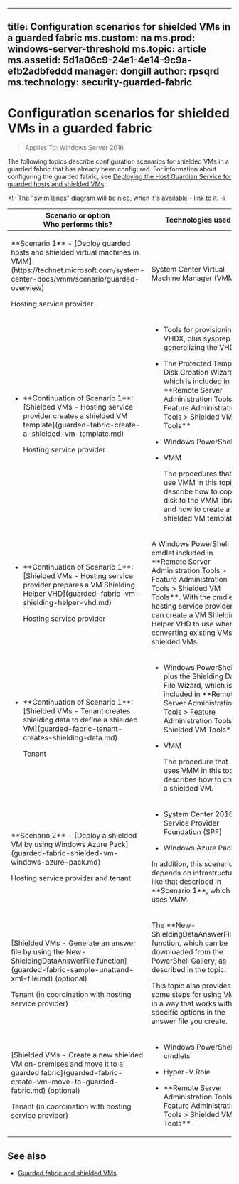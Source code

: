 ---
title: Configuration scenarios for shielded VMs in a guarded fabric
ms.custom: na
ms.prod: windows-server-threshold
ms.topic: article
ms.assetid: 5d1a06c9-24e1-4e14-9c9a-efb2adbfeddd
manager: dongill
author: rpsqrd
ms.technology: security-guarded-fabric
--

# Configuration scenarios for shielded VMs in a guarded fabric

>Applies To: Windows Server 2016

The following topics describe configuration scenarios for shielded VMs in a guarded fabric that has already been configured. For information about configuring the guarded fabric, see [Deploying the Host Guardian Service for guarded hosts and shielded VMs](guarded-fabric-deploying-hgs-overview.md).

<!- The "swim lanes" diagram will be nice, when it's available - link to it. ->

<table>
<colgroup>
<col width="50%" />
<col width="50%" />
</colgroup>
<thead>
<tr class="header">
<th>Scenario or option<br>Who performs this?</th>
<th>Technologies used</th>
</tr>
</thead>
<tbody>
<tr class="odd">
<td><p>**Scenario 1** - [Deploy guarded hosts and shielded virtual machines in VMM](https://technet.microsoft.com/system-center-docs/vmm/scenario/guarded-overview)</p>
<p>Hosting service provider</p></td>
<td><p>System Center Virtual Machine Manager (VMM)</p></td>
</tr>
<tr class="even">
<td><ul><li><p>**Continuation of Scenario 1**: [Shielded VMs - Hosting service provider creates a shielded VM template](guarded-fabric-create-a-shielded-vm-template.md)</p><p>Hosting service provider</p></li></ul></td>
<td><ul>
<li><p>Tools for provisioning a VHDX, plus sysprep (for generalizing the VHDX)</p></li>
<li><p>The Protected Template Disk Creation Wizard, which is included in **Remote Server Administration Tools &gt; Feature Administration Tools &gt; Shielded VM Tools**</p></li>
<li><p>Windows PowerShell</p></li>
<li><p>VMM</p>
<p>The procedures that use VMM in this topic describe how to copy a disk to the VMM library and how to create a shielded VM template.</p>
</li>
</ul></td>
</tr>
<tr class="odd">
<td><ul><li><p>**Continuation of Scenario 1**: [Shielded VMs - Hosting service provider prepares a VM Shielding Helper VHD](guarded-fabric-vm-shielding-helper-vhd.md)</p><p>Hosting service provider</p></li></ul></td>
<td><p>A Windows PowerShell cmdlet included in **Remote Server Administration Tools &gt; Feature Administration Tools &gt; Shielded VM Tools**. With the cmdlet, a hosting service provider can create a VM Shielding Helper VHD to use when converting existing VMs to shielded VMs.</p></td>
</tr>
<tr class="even">
<td><ul><li><p>**Continuation of Scenario 1**: [Shielded VMs - Tenant creates shielding data to define a shielded VM](guarded-fabric-tenant-creates-shielding-data.md)</p><p>Tenant</p></li></ul></td>
<td><ul>
<li><p>Windows PowerShell, plus the Shielding Data File Wizard, which is included in **Remote Server Administration Tools &gt; Feature Administration Tools &gt; Shielded VM Tools**</p></li>
<li><p>VMM</p>
<p>The procedure that uses VMM in this topic describes how to create a shielded VM.</p></li>
</ul></td>
</tr>
<tr class="odd">
<td><p>**Scenario 2** - [Deploy a shielded VM by using Windows Azure Pack](guarded-fabric-shielded-vm-windows-azure-pack.md)</p><p>Hosting service provider and tenant</p></td>
<td><ul>
<li><p>System Center 2016 - Service Provider Foundation (SPF)</p></li>
<li><p>Windows Azure Pack</p></li>
</ul>
<p>In addition, this scenario depends on infrastructure like that described in **Scenario 1**, which uses VMM.</p></td>
</tr>
<tr class="even">
<td><p>[Shielded VMs - Generate an answer file by using the New-ShieldingDataAnswerFile function](guarded-fabric-sample-unattend-xml-file.md) (optional)</p><p>Tenant (in coordination with hosting service provider)</p></td>
<td><p>The **New-ShieldingDataAnswerFile** function, which can be downloaded from the PowerShell Gallery, as described in the topic.</p>
<p>This topic also provides some steps for using VMM in a way that works with specific options in the answer file you create.</p></td>
</tr>
<tr class="odd">
<td><p>[Shielded VMs - Create a new shielded VM on-premises and move it to a guarded fabric](guarded-fabric-create-vm-move-to-guarded-fabric.md) (optional)</p><p>Tenant (in coordination with hosting service provider)</p></td>
<td><ul>
<li><p>Windows PowerShell cmdlets</p></li>
<li><p>Hyper-V Role</p></li>
<li><p>**Remote Server Administration Tools &gt; Feature Administration Tools &gt; Shielded VM Tools**</p></li>
</ul></td>
</tr>
</tbody>
</table>

 ## See also
 
 - [Guarded fabric and shielded VMs](guarded-fabric-and-shielded-vms-top-node.md)
